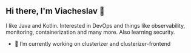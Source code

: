 ## Hi there, I'm Viacheslav 👋

I like Java and Kotlin. Interested in DevOps and things like observability, monitoring, containerization and many more.
Also learning security.

- 🔭 I’m currently working on clusterizer and clusterizer-frontend
<!--
**Hexacosidedroid/Hexacosidedroid** is a ✨ _special_ ✨ repository because its `README.md` (this file) appears on your GitHub profile.

Here are some ideas to get you started:

- 🔭 I’m currently working on ...
- 🌱 I’m currently learning ...
- 👯 I’m looking to collaborate on ...
- 🤔 I’m looking for help with ...
- 💬 Ask me about ...
- 📫 How to reach me: ...
- 😄 Pronouns: ...
- ⚡ Fun fact: ...
-->

